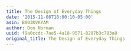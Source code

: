 ```yaml
---
title: The Design of Everyday Things
date: '2015-11-08T18:00:10-05:00'
asin: B003KVKYAM
author: Don Norman
uuid: f9a0ccdc-7ae5-4a18-9571-8207b3c783a8
original_title: The Design of Everyday Things
---
```


